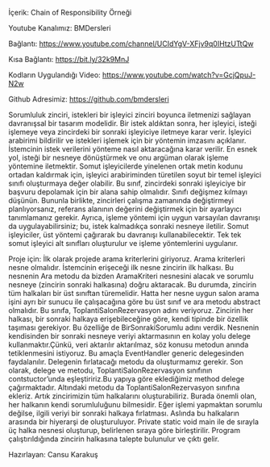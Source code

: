 İçerik: Chain of Responsibility Örneği

Youtube Kanalımız: BMDersleri

Bağlantı: https://www.youtube.com/channel/UCIdYgV-XFjv9q0IHtzUTtQw

Kısa Bağlantı: https://bit.ly/32k9MnJ

Kodların Uygulandığı Video: https://www.youtube.com/watch?v=GcjQpuJ-N2w

Github Adresimiz: https://github.com/bmdersleri

Sorumluluk zinciri, istekleri bir işleyici zinciri boyunca iletmenizi sağlayan davranışsal bir tasarım modelidir. 
Bir istek aldıktan sonra, her işleyici, isteği işlemeye veya zincirdeki bir sonraki işleyiciye iletmeye karar verir.
İşleyici arabirimi bildirilir ve istekleri işlemek için bir yöntemin imzasını açıklanır.
İstemcinin istek verilerini yönteme nasıl aktaracağına karar verilir. 
En esnek yol, isteği bir nesneye dönüştürmek ve onu argüman olarak işleme yöntemine iletmektir.
Somut işleyicilerde yinelenen ortak metin kodunu ortadan kaldırmak için, işleyici arabiriminden türetilen 
soyut bir temel işleyici sınıfı oluşturmaya değer olabilir. Bu sınıf, zincirdeki sonraki işleyiciye bir başvuru depolamak için bir alana sahip olmalıdır.
Sınıfı değişmez kılmayı düşünün. Bununla birlikte, zincirleri çalışma zamanında değiştirmeyi planlıyorsanız, referans alanının değerini değiştirmek için bir ayarlayıcı tanımlamanız gerekir.
Ayrıca, işleme yöntemi için uygun varsayılan davranışı da uygulayabilirsiniz; bu, istek kalmadıkça sonraki nesneye iletilir. Somut işleyiciler, üst yöntemi çağırarak bu davranışı kullanabilecektir.
Tek tek somut işleyici alt sınıfları oluşturulur ve işleme yöntemlerini uygulanır. 

Proje için:
İlk olarak projede arama kriterlerini giriyoruz. Arama kriterleri nesne olmalıdır. 
İstemcinin erişeceği ilk nesne zincirin ilk halkası.
 Bu nesnenin Ara metodu da bizden AramaKriteri nesnesini alacak ve sorumlu nesneye (zincirin sonraki halkasına) doğru aktaracak.
Bu durumda, zincirin tüm halkaları bir üst sınıftan türemelidir. 
Hatta her nesne uygun salon arama işini ayrı bir sunucu ile çalışacağına göre bu üst sınıf ve ara metodu abstract olmalıdır.
Bu sınıfa, ToplantiSalonRezervasyon adını veriyoruz.
 Zincirin her halkası, bir sonraki halkaya erişebileceğine göre, kendi tipinde bir özellik taşıması gerekiyor. 
Bu özelliğe de BirSonrakiSorumlu adını verdik. 
Nesnenin kendisinden bir sonraki nesneye veriyi aktarmasının en kolay yolu delege kullanmaktır.Çünkü, veri aktarılır aktarılmaz, söz konusu metodun anında tetiklenmesini istiyoruz.
Bu amaçla EventHandler generic delegesinden faydalanılır. Delegenin fırlatacağı metodu da oluşturmamız gerekir. Son olarak, delege ve metodu, ToplantiSalonRezervasyon sınıfının contstuctor’unda eşleştiririz.Bu yapıya göre eklediğimiz method delege çağırmaktadır.  Altındaki metodu da ToplantiSalonRezervasyon sınıfına ekleriz. Artık zincirimizin tüm halkalarını oluşturabiliriz. 
Burada önemli olan, her halkanın kendi sorumluluğunu bilmesidir. Eğer işlemi yapmaktan sorumlu değilse, ilgili veriyi bir sonraki halkaya fırlatması. Aslında bu halkaların arasında bir hiyerarşi de oluşturuluyor.
Private static void main ile de sırayla üç halka nesnesi oluşturup, belirlenen sıraya göre birleştirilir. Program çalıştırıldığında zincirin halkasına talepte bulunulur ve çıktı gelir.

Hazırlayan: Cansu Karakuş
